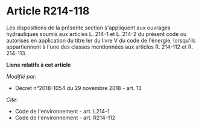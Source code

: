 # Article R214-118

Les dispositions de la présente section s'appliquent aux ouvrages hydrauliques soumis aux articles L. 214-1 et L. 214-2 du
présent code ou autorisés en application du titre Ier du livre V  du code de l'énergie, lorsqu'ils appartiennent à l'une des
classes mentionnées aux articles R. 214-112 et R. 214-113.

**Liens relatifs à cet article**

_Modifié par_:

  - Décret n°2018-1054 du 29 novembre 2018 - art. 13

_Cite_:

  - Code de l'environnement - art. L214-1
  - Code de l'environnement - art. R214-112
